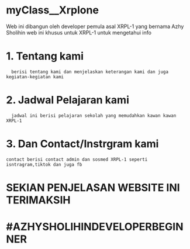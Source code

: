 # myClass\_\_Xrplone

Web ini dibangun oleh developer pemula asal XRPL-1 yang bernama Azhy Sholihin
web ini khusus untuk XRPL-1 untuk mengetahui info

# 1. Tentang kami

      berisi tentang kami dan menjelaskan keterangan kami dan juga kegiatan-kegiatan kami

# 2. Jadwal Pelajaran kami

      jadwal ini berisi pelajaran sekolah yang memudahkan kawan kawan XRPL-1

# 3. Dan Contact/Instrgram kami

    contact berisi contact admin dan sosmed XRPL-1 seperti isntragram,tiktok dan juga fb

# SEKIAN PENJELASAN WEBSITE INI TERIMAKSIH

# #AZHYSHOLIHINDEVELOPERBEGINNER
